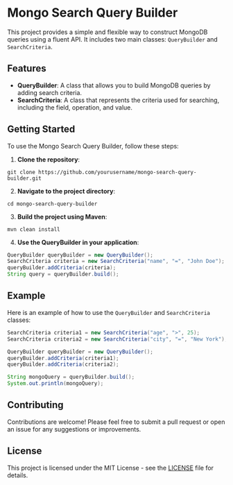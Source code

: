 # Mongo Search Query Builder

This project provides a simple and flexible way to construct MongoDB queries using a fluent API. It includes two main classes: `QueryBuilder` and `SearchCriteria`.

## Features

- **QueryBuilder**: A class that allows you to build MongoDB queries by adding search criteria.
- **SearchCriteria**: A class that represents the criteria used for searching, including the field, operation, and value.

## Getting Started

To use the Mongo Search Query Builder, follow these steps:

1. **Clone the repository**:
```
git clone https://github.com/yourusername/mongo-search-query-builder.git
```

2. **Navigate to the project directory**:
```
cd mongo-search-query-builder
```

3. **Build the project using Maven**:
```
mvn clean install
```

4. **Use the QueryBuilder in your application**:
```java
QueryBuilder queryBuilder = new QueryBuilder();
SearchCriteria criteria = new SearchCriteria("name", "=", "John Doe");
queryBuilder.addCriteria(criteria);
String query = queryBuilder.build();
```

## Example

Here is an example of how to use the `QueryBuilder` and `SearchCriteria` classes:

```java
SearchCriteria criteria1 = new SearchCriteria("age", ">", 25);
SearchCriteria criteria2 = new SearchCriteria("city", "=", "New York");

QueryBuilder queryBuilder = new QueryBuilder();
queryBuilder.addCriteria(criteria1);
queryBuilder.addCriteria(criteria2);

String mongoQuery = queryBuilder.build();
System.out.println(mongoQuery);
```

## Contributing

Contributions are welcome! Please feel free to submit a pull request or open an issue for any suggestions or improvements.

## License

This project is licensed under the MIT License - see the [LICENSE](LICENSE) file for details.
